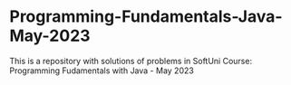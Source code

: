 # Programming-Fundamentals-Java-May-2023
This is a repository with solutions of problems in SoftUni Course: Programming Fudamentals with Java - May 2023
